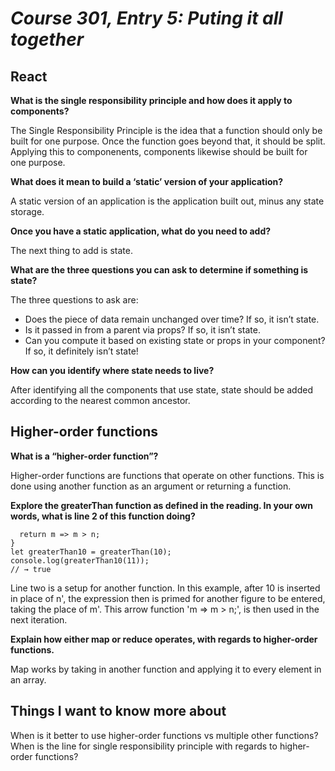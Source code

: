 # *Course 301, Entry 5: Puting it all together*

## React

**What is the single responsibility principle and how does it apply to components?**

The Single Responsibility Principle is the idea that a function should only be built for one purpose. Once the function goes beyond that, it should be split. Applying this to componenents, components likewise should be built for one purpose.

**What does it mean to build a ‘static’ version of your application?**

A static version of an application is the application built out, minus any state storage.

**Once you have a static application, what do you need to add?**

The next thing to add is state.

**What are the three questions you can ask to determine if something is state?**

The three questions to ask are:

+ Does the piece of data remain unchanged over time? If so, it isn’t state.
+ Is it passed in from a parent via props? If so, it isn’t state.
+ Can you compute it based on existing state or props in your component? If so, it definitely isn’t state!

**How can you identify where state needs to live?**

After identifying all the components that use state, state should be added according to the nearest common ancestor.

## Higher-order functions

**What is a “higher-order function”?**

Higher-order functions are functions that operate on other functions. This is done using another function as an argument or returning a function.

**Explore the greaterThan function as defined in the reading. In your own words, what is line 2 of this function doing?**

```function greaterThan(n) {
  return m => m > n;
}
let greaterThan10 = greaterThan(10);
console.log(greaterThan10(11));
// → true
```

Line two is a setup for another function. In this example, after 10 is inserted in place of n', the expression then is primed for another figure to be entered, taking the place of m'. This arrow function 'm => m > n;', is then used in the next iteration.

**Explain how either map or reduce operates, with regards to higher-order functions.**

Map works by taking in another function and applying it to every element in an array.

## Things I want to know more about

When is it better to use higher-order functions vs multiple other functions? When is the line for single responsibility principle with regards to higher-order functions?
